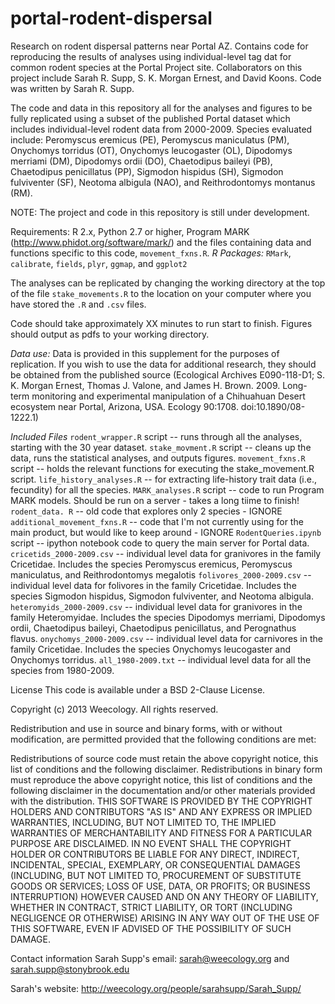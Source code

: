 portal-rodent-dispersal
=======================

Research on rodent dispersal patterns near Portal AZ. 
Contains code for reproducing the results of analyses using individual-level tag dat for common rodent species at the Portal Project site. 
Collaborators on this project include Sarah R. Supp, S. K. Morgan Ernest, and David Koons. 
Code was written by Sarah R. Supp.

The code and data in this repository all for the analyses and figures to be fully replicated using a subset of the published 
Portal dataset which includes individual-level rodent data from 2000-2009. 
Species evaluated include: Peromyscus eremicus (PE), Peromyscus maniculatus (PM), Onychomys torridus (OT), 
Onychomys leucogaster (OL), Dipodomys merriami (DM), Dipodomys ordii (DO), Chaetodipus baileyi (PB), 
Chaetodipus penicillatus (PP), Sigmodon hispidus (SH), Sigmodon fulviventer (SF), Neotoma albigula (NAO), 
and Reithrodontomys montanus (RM).

NOTE: The project and code in this repository is still under development. 

Requirements: R 2.x, Python 2.7 or higher, Program MARK (http://www.phidot.org/software/mark/) and the files
containing data and functions specific to this code, `movement_fxns.R`. 
*R Packages:* `RMark`, `calibrate`, `fields`, `plyr`, `ggmap`, and `ggplot2`

The analyses can be replicated by changing the working directory at the top of the file `stake_movements.R` to the 
location on your computer where you have stored the `.R` and `.csv` files.

Code should take approximately XX minutes to run start to finish. 
Figures should output as pdfs to your working directory. 

*Data use:* Data is provided in this supplement for the purposes of replication. 
If you wish to use the data for additional research, they should be obtained from the published source 
(Ecological Archives E090-118-D1; S. K. Morgan Ernest, Thomas J. Valone, and James H. Brown. 2009. Long-term monitoring 
and experimental manipulation of a Chihuahuan Desert ecosystem near Portal, Arizona, USA. Ecology 90:1708. doi:10.1890/08-1222.1)

*Included Files*
`rodent_wrapper.R` script -- runs through all the analyses, starting with the 30 year dataset.
`stake_movment.R` script -- cleans up the data, runs the statistical analyses, and outputs figures.
`movement_fxns.R` script -- holds the relevant functions for executing the stake_movement.R script.
`life_history_analyses.R` -- for extracting life-history trait data (i.e., fecundity) for all the species.
`MARK_analyses.R` script -- code to run Program MARK models. Should be run on a server - takes a long tiime to finish!
`rodent_data. R`  -- old code that explores only 2 species - IGNORE
`additional_movement_fxns.R` -- code that I'm not currently using for the main product, but would like to keep around - IGNORE
`RodentQueries.ipynb` script -- ipython notebook code to query the main server for Portal data.
`cricetids_2000-2009.csv` -- individual level data for granivores in the family Cricetidae. Includes the species Peromyscus eremicus, Peromyscus maniculatus, and Reithrodontomys megalotis
`folivores_2000-2009.csv` -- individual level data for folivores in the family Cricetidae. Includes the species Sigmodon hispidus, Sigmodon fulviventer, and Neotoma albigula.
`heteromyids_2000-2009.csv` -- individual level data for granivores in the family Heteromyidae. Includes the species Dipodomys merriami, Dipodomys ordii, Chaetodipus baileyi, Chaetodipus penicillatus, and Perognathus flavus.
`onychomys_2000-2009.csv` -- individual level data for carnivores in the family Cricetidae. Includes the species Onychomys leucogaster and Onychomys torridus.
`all_1980-2009.txt` -- individual level data for all the species from 1980-2009.

License
This code is available under a BSD 2-Clause License.

Copyright (c) 2013 Weecology. All rights reserved.

Redistribution and use in source and binary forms, with or without modification, are permitted provided that the following conditions are met:

Redistributions of source code must retain the above copyright notice, this list of conditions and the following disclaimer. 
Redistributions in binary form must reproduce the above copyright notice, this list of conditions and the following 
disclaimer in the documentation and/or other materials provided with the distribution. 
THIS SOFTWARE IS PROVIDED BY THE COPYRIGHT HOLDERS AND CONTRIBUTORS "AS IS" AND ANY EXPRESS OR IMPLIED WARRANTIES, 
INCLUDING, BUT NOT LIMITED TO, THE IMPLIED WARRANTIES OF MERCHANTABILITY AND FITNESS FOR A PARTICULAR PURPOSE ARE 
DISCLAIMED. IN NO EVENT SHALL THE COPYRIGHT HOLDER OR CONTRIBUTORS BE LIABLE FOR ANY DIRECT, INDIRECT, INCIDENTAL, 
SPECIAL, EXEMPLARY, OR CONSEQUENTIAL DAMAGES (INCLUDING, BUT NOT LIMITED TO, PROCUREMENT OF SUBSTITUTE GOODS OR SERVICES; 
LOSS OF USE, DATA, OR PROFITS; OR BUSINESS INTERRUPTION) HOWEVER CAUSED AND ON ANY THEORY OF LIABILITY, WHETHER IN 
CONTRACT, STRICT LIABILITY, OR TORT (INCLUDING NEGLIGENCE OR OTHERWISE) ARISING IN ANY WAY OUT OF THE USE OF THIS 
SOFTWARE, EVEN IF ADVISED OF THE POSSIBILITY OF SUCH DAMAGE.

Contact information
Sarah Supp's email: sarah@weecology.org and sarah.supp@stonybrook.edu

Sarah's website: http://weecology.org/people/sarahsupp/Sarah_Supp/
